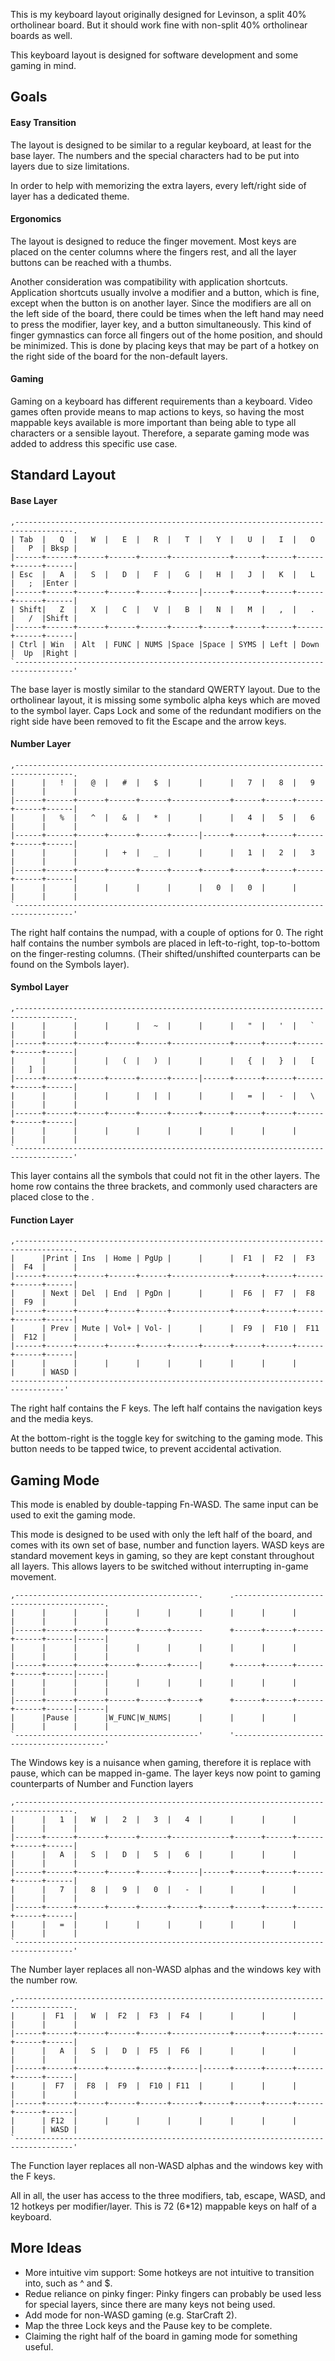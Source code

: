 This is my keyboard layout originally designed for Levinson, a split 40% ortholinear board.
But it should work fine with non-split 40% ortholinear boards as well.

This keyboard layout is designed for software development and some gaming in mind.

## Goals
#### Easy Transition
The layout is designed to be similar to a regular keyboard, at least for the base layer.
The numbers and the special characters had to be put into layers due to size limitations.

In order to help with memorizing the extra layers, every left/right side of layer has a dedicated theme.

#### Ergonomics
The layout is designed to reduce the finger movement.
Most keys are placed on the center columns where the fingers rest, and all the layer buttons can be reached with a thumbs.

Another consideration was compatibility with application shortcuts.
Application shortcuts usually involve a modifier and a button, which is fine, except when the button is on another layer.
Since the modifiers are all on the left side of the board, there could be times when the left hand may need to press the modifier, layer key, and a button simultaneously.
This kind of finger gymnastics can force all fingers out of the home position, and should be minimized.
This is done by placing keys that may be part of a hotkey on the right side of the board for the non-default layers.

#### Gaming
Gaming on a keyboard has different requirements than a keyboard.
Video games often provide means to map actions to keys, so having the most mappable keys available is more important than being able to type all characters or a sensible layout.
Therefore, a separate gaming mode was added to address this specific use case.

## Standard Layout
#### Base Layer
```
,-----------------------------------------------------------------------------------.
| Tab  |   Q  |   W  |   E  |   R  |   T  |   Y  |   U  |   I  |   O  |   P  | Bksp |
|------+------+------+------+------+-------------+------+------+------+------+------|
| Esc  |   A  |   S  |   D  |   F  |   G  |   H  |   J  |   K  |   L  |   ;  |Enter |
|------+------+------+------+------+------|------+------+------+------+------+------|
| Shift|   Z  |   X  |   C  |   V  |   B  |   N  |   M  |   ,  |   .  |   /  |Shift |
|------+------+------+------+------+------+------+------+------+------+------+------|
| Ctrl | Win  | Alt  | FUNC | NUMS |Space |Space | SYMS | Left | Down |  Up  |Right |
`-----------------------------------------------------------------------------------'
```
The base layer is mostly similar to the standard QWERTY layout.
Due to the ortholinear layout, it is missing some symbolic alpha keys which are moved to the symbol layer.
Caps Lock and some of the redundant modifiers on the right side have been removed to fit the Escape and the arrow keys.

#### Number Layer
```
,-----------------------------------------------------------------------------------.
|      |   !  |   @  |   #  |   $  |      |      |   7  |   8  |   9  |      |      |
|------+------+------+------+------+-------------+------+------+------+------+------|
|      |   %  |   ^  |   &  |   *  |      |      |   4  |   5  |   6  |      |      |
|------+------+------+------+------+------|------+------+------+------+------+------|
|      |      |      |   +  |   _  |      |      |   1  |   2  |   3  |      |      |
|------+------+------+------+------+------+------+------+------+------+------+------|
|      |      |      |      |      |      |   0  |   0  |      |      |      |      |
`-----------------------------------------------------------------------------------'
```
The right half contains the numpad, with a couple of options for 0.
The right half contains the number symbols are placed in left-to-right, top-to-bottom on the finger-resting columns.
(Their shifted/unshifted counterparts can be found on the Symbols layer).

#### Symbol Layer
```
,-----------------------------------------------------------------------------------.
|      |      |      |      |   ~  |      |      |   "  |   '  |   `  |      |      |
|------+------+------+------+------+-------------+------+------+------+------+------|
|      |      |      |   (  |   )  |      |      |   {  |   }  |   [  |   ]  |      |
|------+------+------+------+------+------|------+------+------+------+------+------|
|      |      |      |      |   |  |      |      |   =  |   -  |   \  |      |      |
|------+------+------+------+------+------+------+------+------+------+------+------|
|      |      |      |      |      |      |      |      |      |      |      |      |
`-----------------------------------------------------------------------------------'
```
This layer contains all the symbols that could not fit in the other layers.
The home row contains the three brackets, and commonly used characters are placed close to the .

#### Function Layer
```
,-----------------------------------------------------------------------------------.
|      |Print | Ins  | Home | PgUp |      |      |  F1  |  F2  |  F3  |  F4  |      |
|------+------+------+------+------+-------------+------+------+------+------+------|
|      | Next | Del  | End  | PgDn |      |      |  F6  |  F7  |  F8  |  F9  |      |
|------+------+------+------+------+-------------+------+------+------+------+------|
|      | Prev | Mute | Vol+ | Vol- |      |      |  F9  |  F10 |  F11 |  F12 |      |
|------+------+------+------+------+------+------+------+------+------+------+------|
|      |      |      |      |      |      |      |      |      |      |      | WASD |
----------------------------------------------------------------------------------'
```
The right half contains the F keys.
The left half contains the navigation keys and the media keys.

At the bottom-right is the toggle key for switching to the gaming mode.
This button needs to be tapped twice, to prevent accidental activation.

## Gaming Mode
This mode is enabled by double-tapping Fn-WASD.
The same input can be used to exit the gaming mode.

This mode is designed to be used with only the left half of the board, and comes with its own set of base, number and function layers.
WASD keys are standard movement keys in gaming, so they are kept constant throughout all layers.
This allows layers to be switched without interrupting in-game movement.
```
,-----------------------------------------.      .-----------------------------------------.
|      |      |      |      |      |      |      |      |      |      |      |      |      |
|------+------+------+------+------+-------      +------+------+------+------+------|------|
|      |      |      |      |      |      |      |      |      |      |      |      |      |
|------+------+------+------+------+------|      +------+------+------+------+------|------|
|      |      |      |      |      |      |      |      |      |      |      |      |      |
|------+------+------+------+------+------+      +------+------+------+------+------|------|
|      |Pause |      |W_FUNC|W_NUMS|      |      |      |      |      |      |      |      |
`-----------------------------------------'      '-----------------------------------------'
```
The Windows key is a nuisance when gaming, therefore it is replace with pause, which can be mapped in-game.
The layer keys now point to gaming counterparts of Number and Function layers
```
,-----------------------------------------------------------------------------------.
|      |   1  |   W  |   2  |   3  |   4  |      |      |      |      |      |      |
|------+------+------+------+------+-------------+------+------+------+------+------|
|      |   A  |   S  |   D  |   5  |   6  |      |      |      |      |      |      |
|------+------+------+------+------+------|------+------+------+------+------+------|
|      |   7  |   8  |   9  |   0  |   -  |      |      |      |      |      |      |
|------+------+------+------+------+------+------+------+------+------+------+------|
|      |   =  |      |      |      |      |      |      |      |      |      |      |
`-----------------------------------------------------------------------------------'
```
The Number layer replaces all non-WASD alphas and the windows key with the number row.
```
,-----------------------------------------------------------------------------------.
|      |  F1  |   W  |  F2  |  F3  |  F4  |      |      |      |      |      |      |
|------+------+------+------+------+-------------+------+------+------+------+------|
|      |   A  |   S  |   D  |  F5  |  F6  |      |      |      |      |      |      |
|------+------+------+------+------+------|------+------+------+------+------+------|
|      |  F7  |  F8  |  F9  |  F10 | F11  |      |      |      |      |      |      |
|------+------+------+------+------+------+------+------+------+------+------+------|
|      | F12  |      |      |      |      |      |      |      |      |      | WASD |
`-----------------------------------------------------------------------------------'
```
The Function layer replaces all non-WASD alphas and the windows key with the F keys.

All in all, the user has access to the three modifiers, tab, escape, WASD, and 12 hotkeys per modifier/layer. This is 72 (6*12) mappable keys on half of a keyboard.

## More Ideas
- More intuitive vim support: Some hotkeys are not intuitive to transition into, such as ^ and $.
- Redue reliance on pinky finger: Pinky fingers can probably be used less for special layers, since there are many keys not being used.
- Add mode for non-WASD gaming (e.g. StarCraft 2).
- Map the three Lock keys and the Pause key to be complete.
- Claiming the right half of the board in gaming mode for something useful.

